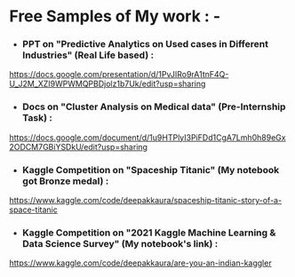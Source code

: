 # **Free Samples of My work : -**


* ### PPT on "Predictive Analytics on Used cases in Different Industries" (Real Life based) :
https://docs.google.com/presentation/d/1PvJIRo9rA1tnF4Q-U_J2M_XZI9WPWMQPBDjolz1b7Uk/edit?usp=sharing 


* ### Docs on "Cluster Analysis on Medical data" (Pre-Internship Task) :

https://docs.google.com/document/d/1u9HTPlyI3PiFDd1CgA7Lmh0h89eGx2ODCM7GBiYSDkU/edit?usp=sharing


* ### Kaggle Competition on "Spaceship Titanic" (My notebook got Bronze medal) :
https://www.kaggle.com/code/deepakkaura/spaceship-titanic-story-of-a-space-titanic


* ### Kaggle Competition on "2021 Kaggle Machine Learning & Data Science Survey" (My notebook's link) :
https://www.kaggle.com/code/deepakkaura/are-you-an-indian-kaggler
